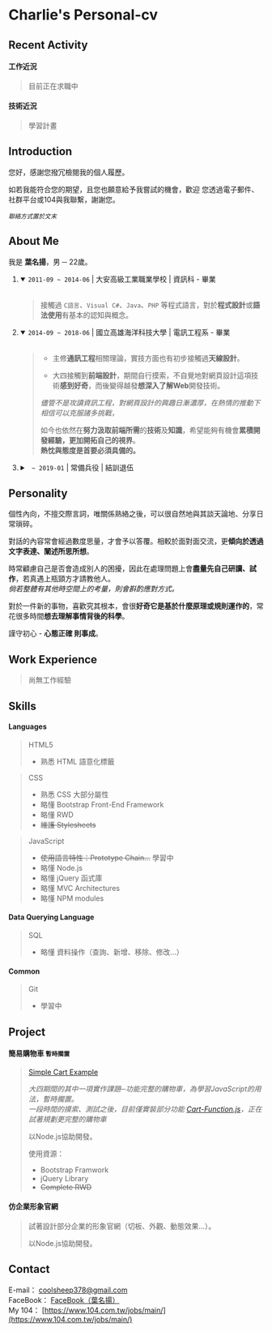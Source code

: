 # Charlie's Personal-cv

Recent Activity
---------------

#### 工作近況
> 目前正在求職中

#### 技術近況
> 學習計畫

Introduction
------------
您好，感謝您撥冗檢閱我的個人履歷。

如若我能符合您的期望，且您也願意給予我嘗試的機會，歡迎 您透過電子郵件、社群平台或104與我聯繫，謝謝您。<br>

<code><i>聯絡方式置於文末</i></code>

About Me
--------

我是 <b>葉名揚</b>，男 ─ 22歲。
<ol>
  <li>
    <details open>
      <summary>
        <code>2011-09 ~ 2014-06</code> | 大安高級工業職業學校 | 資訊科 - 畢業
      </summary><br>

> 接觸過 `C語言`、`Visual C#`、`Java`、`PHP` 等程式語言，對於<b>程式設計</b>或<b>語法使用</b>有基本的認知與概念。
    </details>
  </li>
  
  <li>
    <details open>
      <summary>
        <code>2014-09 ~ 2018-06</code> | 國立高雄海洋科技大學 | 電訊工程系 - 畢業
      </summary><br>
      
> * 主修<b>通訊工程</b>相關理論，實技方面也有初步接觸過<b>天線設計</b>。
>
> * 大四接觸到<b>前端設計</b>，期間自行摸索，不自覺地對網頁設計這項技術<b>感到好奇</b>，而後變得越發<b>想深入了解Web</b>開發技術。
>
> <i>儘管不是攻讀資訊工程，對網頁設計的興趣日漸濃厚，在熱情的推動下相信可以克服諸多挑戰，</i><br>
>
> 如今也依然在<b>努力汲取前端所需</b>的<b>技術</b>及<b>知識</b>，希望能夠有機會<b>累積開發經驗，更加開拓自己的視界</b>。<br>
> <b>熱忱與態度是首要必須具備的。</b>
    </details>
  </li>
  
  <li>
    <details>
      <summary>
        <code> ~ 2019-01</code> | 常備兵役 | 結訓退伍 
      </summary>
    </details>
  </li>
</ol>

Personality
-----------
個性內向，不擅交際言詞，唯關係熟絡之後，可以很自然地與其談天論地、分享日常瑣碎。

對話的內容常會經過數度思量，才會予以答覆。相較於面對面交流，更<b>傾向於透過文字表達、闡述所思所想</b>。

時常顧慮自己是否會造成別人的困擾，因此在處理問題上會<b>盡量先自己研讀、試作</b>，若真遇上瓶頸方才請教他人。<br>
<i>倘若整體有其他時空間上的考量，則會斟酌應對方式。</i>

對於一件新的事物，喜歡究其根本，會很<b>好奇它是基於什麼原理或規則運作的</b>，常花很多時間<b>想去理解事情背後的科學</b>。

謹守初心 - <b>心態正確 則事成</b>。

Work Experience
---------------
> 尚無工作經驗

Skills
------

#### Languages

> HTML5
> * 熟悉 HTML 語意化標籤

> CSS
> * 熟悉 CSS 大部分屬性
> * 略懂 Bootstrap Front-End Framework
> * 略懂 RWD 
> * <del> 維護 Stylesheets </del>

> JavaScript
> * <del> 使用語言特性：Prototype Chain...</del> 學習中
> * 略懂 Node.js
> * 略懂 jQuery 函式庫
> * 略懂 MVC Architectures
> * 略懂 NPM modules

#### Data Querying Language <br> 

> SQL
> * 略懂 資料操作（查詢、新增、移除、修改...）

#### Common

> Git
> * 學習中

Project
-------

#### 簡易購物車 `暫時擱置`

> [Simple Cart Example](https://github.com/CharlieYeh/Simple-Cart-Example)
>
> <i>大四期間的其中一項實作課題─功能完整的購物車，為學習JavaScript的用法，暫時擱置。<br>
  一段時間的摸索、測試之後，目前僅實裝部分功能 [Cart-Function.js](https://github.com/CharlieYeh/Simple-Cart-Example/blob/master/dist/assets/cart-func.js)，正在試著規劃更完整的購物車</i>
>
> 以Node.js協助開發。
>
> 使用資源：
> * Bootstrap Framwork
> * jQuery Library
> * <del>Complete RWD</del>

#### 仿企業形象官網

> []()
> 
> 試著設計部分企業的形象官網（切板、外觀、動態效果...）。
>
> 以Node.js協助開發。

Contact
-------
E-mail： [coolsheep378@gmail.com](coolsheep378@gmail.com) <br>
FaceBook： [FaceBook（葉名揚）](https://www.facebook.com/profile.php?id=100002551012600) <br>
My 104： [https://www.104.com.tw/jobs/main/](https://www.104.com.tw/jobs/main/)

